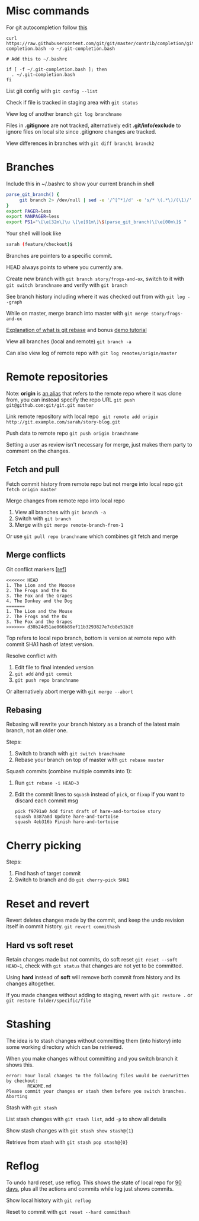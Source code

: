 # Misc commands

For git autocompletion follow [this](https://stackoverflow.com/a/19876372/7908040)

```text
curl https://raw.githubusercontent.com/git/git/master/contrib/completion/git-completion.bash -o ~/.git-completion.bash

# Add this to ~/.bashrc

if [ -f ~/.git-completion.bash ]; then
  . ~/.git-completion.bash
fi
```

List git config with `git config --list`

Check if file is tracked in staging area with `git status`

View log of another branch `git log branchname`

Files in **.gitignore** are not tracked, alternatively edit **.git/info/exclude** to ignore files on local site since .gitignore changes are tracked.

View differences in branches with `git diff branch1 branch2`

# Branches

Include this in ~/.bashrc to show your current branch in shell

```bash
parse_git_branch() {
     git branch 2> /dev/null | sed -e '/^[^*]/d' -e 's/* \(.*\)/(\1)/'
}
export PAGER=less
export MANPAGER=less
export PS1="\[\e[32m\]\u \[\e[91m\]\$(parse_git_branch)\[\e[00m\]$ "
```

Your shell will look like

```bash
sarah (feature/checkout)$ 
```

Branches are pointers to a specific commit.

HEAD always points to where you currently are.

Create new branch with `git branch story/frogs-and-ox`, switch to it with `git switch branchname` and verify with `git branch`

See branch history including where it was checked out from with `git log --graph`

While on master, merge branch into master with `git merge story/frogs-and-ox`

[Explanation of what is git rebase](https://www.reddit.com/r/learnprogramming/comments/4ykgu4/eli5_what_is_git_rebase_and_common_use_cases_for/) and bonus [demo tutorial](https://learngitbranching.js.org/)

View all branches (local and remote) `git branch -a`

Can also view log of remote repo with `git log remotes/origin/master`

# Remote repositories

Note: **origin** is [an alias](https://stackoverflow.com/questions/9529497/what-is-origin-in-git) that refers to the remote repo where it was clone from, you can instead specify the repo URL `git push git@github.com:git/git.git master`

Link remote repository with local repo ` git remote add origin http://git.example.com/sarah/story-blog.git`

Push data to remote repo `git push origin branchname`

Setting a user as review isn't necessary for merge, just makes them party to comment on the changes.

## Fetch and pull

Fetch commit history from remote repo but not merge into local repo `git fetch origin master`

Merge changes from remote repo into local repo 

1. View all branches with `git branch -a`
2. Switch with `git branch`
3. Merge with `git merge remote-branch-from-1`

Or use `git pull repo branchname` which combines git fetch and merge

## Merge conflicts

Git conflict markers [[ref](https://stackoverflow.com/questions/7901864/git-conflict-markers)]

```text
<<<<<<< HEAD
1. The Lion and the Mooose
2. The Frogs and the Ox
3. The Fox and the Grapes
4. The Donkey and the Dog
=======
1. The Lion and the Mouse
2. The Frogs and the Ox
3. The Fox and the Grapes
>>>>>>> d30b24d51ae066b89ef11b3293827e7cb8e51b20
```

Top refers to local repo branch, bottom is version at remote repo with commit SHA1 hash of latest version.

Resolve conflict with

1. Edit file to final intended version
2. `git add` and `git commit`
3. `git push repo branchname`

Or alternatively abort merge with `git merge --abort`

## Rebasing

Rebasing will rewrite your branch history as a branch of the latest main branch, not an older one.

Steps:

1. Switch to branch with `git switch branchname`
2. Rebase your branch on top of master with `git rebase master`

Squash commits (combine multiple commits into 1):

1. Run `git rebase -i HEAD~3`
2. Edit the commit lines to `squash` instead of `pick`, or `fixup` if you want to discard each commit msg
   
   ```text
   pick f9791a0 Add first draft of hare-and-tortoise story
   squash 0387a8d Update hare-and-tortoise
   squash 4eb316b Finish hare-and-tortoise
   ```

# Cherry picking

Steps:

1. Find hash of target commit
2. Switch to branch and do `git cherry-pick SHA1`

# Reset and revert

Revert deletes changes made by the commit, and keep the undo revision itself in commit history. `git revert commithash`

## Hard vs soft reset

Retain changes made but not commits, do soft reset `git reset --soft HEAD~1`, check with `git status` that changes are not yet to be committed.

Using **hard** instead of **soft** will remove both commit from history and its changes altogether.

If you made changes without adding to staging, revert with `git restore .` or `git restore folder/specific/file`

# Stashing

The idea is to stash changes without committing them (into history) into some working directory which can be retrieved.

When you make changes without committing and you switch branch it shows this.

```text
error: Your local changes to the following files would be overwritten by checkout:
        README.md
Please commit your changes or stash them before you switch branches.
Aborting
```

Stash with `git stash`

List stash changes with `git stash list`, add `-p` to show all details

Show stash changes with `git stash show stash@{1}`

Retrieve from stash with `git stash pop stash@{0}`

# Reflog

To undo hard reset, use reflog. This shows the state of local repo for [90 days](https://stackoverflow.com/questions/17857723/whats-the-difference-between-git-reflog-and-log), plus all the actions and commits while log just shows commits.

Show local history with `git reflog`

Reset to commit with `git reset --hard commithash`

